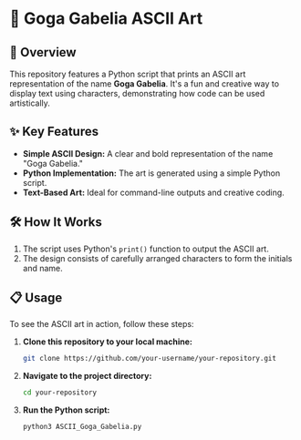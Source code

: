 # 🎨 Goga Gabelia ASCII Art

## 🌟 Overview
This repository features a Python script that prints an ASCII art representation of the name **Goga Gabelia**. It's a fun and creative way to display text using characters, demonstrating how code can be used artistically.

## ✨ Key Features
- **Simple ASCII Design:** A clear and bold representation of the name "Goga Gabelia."
- **Python Implementation:** The art is generated using a simple Python script.
- **Text-Based Art:** Ideal for command-line outputs and creative coding.

## 🛠️ How It Works
1. The script uses Python's `print()` function to output the ASCII art.
2. The design consists of carefully arranged characters to form the initials and name.

## 📋 Usage
To see the ASCII art in action, follow these steps:

1. **Clone this repository to your local machine:**
   ```bash
   git clone https://github.com/your-username/your-repository.git
2. **Navigate to the project directory:**
   ```bash
   cd your-repository
3. **Run the Python script:**
   ```bash
   python3 ASCII_Goga_Gabelia.py
   
